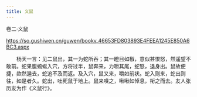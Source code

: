 ```yaml
---
title: 义鼠
---
```


卷二·义鼠 

https://so.gushiwen.cn/guwen/bookv_46653FD803893E4FEEA1245E850A6BC3.aspx

　　杨天一言：见二鼠出，其一为蛇所吞；其一瞪目如椒，意似甚恨怒，然遥望不敢前。蛇果腹蜿蜒入穴，方将过半，鼠奔来，力嚼其尾，蛇怒，退身出。鼠故便捷，欻然遁去，蛇追不及而返。及入穴，鼠又来，嚼如前状。蛇入则来，蛇出则往，如是者久。蛇出，吐死鼠于地上。鼠来嗅之，啾啾如悼息，衔之而去。友人张历友为作《义鼠行》。